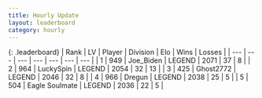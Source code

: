 ```yaml
---
title: Hourly Update
layout: leaderboard
category: hourly
---
```


{: .leaderboard}
| Rank | LV | Player | Division | Elo | Wins | Losses |
| --- | --- | --- | --- | --- | --- | --- |
| <span data-change="0">1</span> | 949 | <span title="ID: 353063">Joe_Biden</span> | LEGEND | <span data-change="0">2071</span> | <span data-change="0">37</span> | <span data-change="0">8</span> |
| <span data-change="0">2</span> | 964 | <span title="ID: 498412">LuckySpin</span> | LEGEND | <span data-change="0">2054</span> | <span data-change="0">32</span> | <span data-change="0">13</span> |
| <span data-change="3">3</span> | 425 | <span title="ID: 336637">Ghost2772</span> | LEGEND | <span data-change="16">2046</span> | <span data-change="5">32</span> | <span data-change="1">8</span> |
| <span data-change="-1">4</span> | 966 | <span title="ID: 337810">Dregun</span> | LEGEND | <span data-change="0">2038</span> | <span data-change="0">25</span> | <span data-change="0">5</span> |
| <span data-change="-1">5</span> | 504 | <span title="ID: 512212">Eagle Soulmate</span> | LEGEND | <span data-change="0">2036</span> | <span data-change="0">22</span> | <span data-change="0">5</span> |